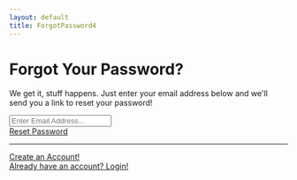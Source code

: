 ```yaml
---
layout: default
title: ForgotPassword4
---
```

<div class="container">

<!-- Outer Row -->
<div class="row justify-content-center">

<div class="col-xl-10 col-lg-12 col-md-9">

<div class="card o-hidden border-0 shadow-lg my-5">
  <div class="card-body p-0">
    <!-- Nested Row within Card Body -->
    <div class="row">
      <div class="col-lg-6 d-none d-lg-block bg-password-image"></div>
      <div class="col-lg-6">
<div class="p-5">
  <div class="text-center">
    <h1 class="h4 text-gray-900 mb-2">Forgot Your Password?</h1>
    <p class="mb-4">We get it, stuff happens. Just enter your email address below and we'll send you a link to reset your password!</p>
  </div>
  <form class="user" id="resetpass-form">
    <div class="form-group">
      <input type="email" class="form-control form-control-user" id="txtEmail" aria-describedby="emailHelp" placeholder="Enter Email Address...">
    </div>
    <a href="#" class="btn btn-primary btn-user btn-block" id="btnResetPass">
      Reset Password
    </a>
  </form>
  <hr>
  <div class="text-center">
    <a class="small" id="btnSignup" href="{{ site.url }}{{ site.baseurl }}/docs/addons/register4/">Create an Account!</a>
  </div>
  <div class="text-center">
    <a class="small" id="btnLogin2" href="{{ site.url }}{{ site.baseurl }}/docs/addons/login4/">Already have an account? Login!</a>
  </div>
</div>
      </div>
    </div>
  </div>
</div>
<script>
    //Reset Password
    const loginForm = document.getElementById('resetpass-form');
    const resetPass = document.querySelector("#btnResetPass");  
    btnResetPass.addEventListener('click', (e) => {
        e.preventDefault();
        const email = txtEmail.value;
        const auth = firebase.auth();
        auth.sendPasswordResetEmail(email) //async promise.
            .then( () => {
            console.log("Check your email, password reset sent successfully.")
            resetPass.reset();
            window.location.href="/";
        })
        .catch(e => {
            console.error("Error: ", e);
        });

    });
</script>
<!-- <script src="{{ site.url }}{{ site.baseurl }}/assets/js/app.js"></script> -->
